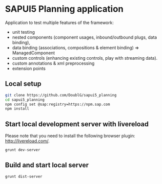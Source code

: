 SAPUI5 Planning application
===========================

Application to test multiple features of the framework:

* unit testing
* nested components (component usages, inbound/outbound plugs, data binding),
* data binding (associations, compositions & element binding) => ManagedComponent
* custom controls (enhancing existing controls, play with streaming data).
* custom annotations & xml preprocessing
* extension points

## Local setup
```bash
git clone https://github.com/DoublG/sapui5_planning
cd sapui5_planning
npm config set @sap:registry=https://npm.sap.com
npm install
```

## Start local development server with livereload

Please note that you need to install the following browser plugin: http://livereload.com/.

```bash
grunt dev-server
```

## Build and start local server
```bash
grunt dist-server
```
